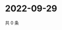 # 2022-09-29

共 0 条

<!-- BEGIN WEIBO -->
<!-- 最后更新时间 Thu Sep 29 2022 12:19:45 GMT+0800 (China Standard Time) -->

<!-- END WEIBO -->
